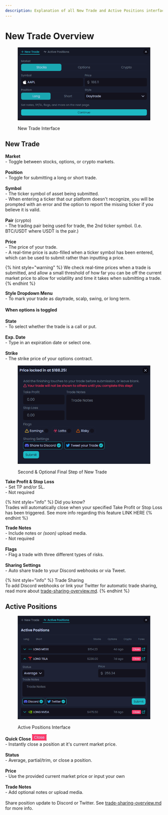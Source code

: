 ```yaml
---
description: Explanation of all New Trade and Active Positions interface elements.
---
```


# New Trade Overview

<figure><img src="../.gitbook/assets/image (10) (1) (1) (1).png" alt=""><figcaption><p>New Trade Interface</p></figcaption></figure>

## New Trade

**Market**\
\- Toggle between stocks, options, or crypto markets.\
\
**Position**\
\- Toggle for submitting a long or short trade.\
\
**Symbol**\
\- The ticker symbol of asset being submitted.\
\- When entering a ticker that our platform doesn't recognize, you will be prompted with an error and the option to report the missing ticker if you believe it is valid.\
\
**Pair** (crypto)\
\- The trading pair being used for trade, the 2nd ticker symbol. (I.e. BTC/USDT where USDT is the pair.)\
\
**Price**\
\- The price of your trade.\
\- A real-time price is auto-filled when a ticker symbol has been entered, which can be used to submit rather than inputting a price.

{% hint style="warning" %}
We check real-time prices when a trade is submitted, and allow a small threshold of how far you can be off the current market price to allow for volatility and time it takes when submitting a trade.
{% endhint %}

**Style Dropdown Menu**\
\- To mark your trade as daytrade, scalp, swing, or long term.

#### When options is toggled

**State**\
\- To select whether the trade is a call or put.\
\
**Exp. Date**\
\- Type in an expiration date or select one.\
\
**Strike**\
\- The strike price of your options contract.

<figure><img src="../.gitbook/assets/image (14) (1).png" alt=""><figcaption><p>Second &#x26; Optional Final Step of New Trade</p></figcaption></figure>

**Take Profit & Stop Loss**\
\- Set TP and/or SL.\
\- Not required

{% hint style="info" %}
Did you know?\
Trades will automatically close when your specified Take Profit or Stop Loss has been triggered. See more info regarding this feature LINK HERE
{% endhint %}

**Trade Notes**\
\- Include notes or _(soon)_ upload media.\
\- Not required\
\
**Flags**\
\- Flag a trade with three different types of risks.\
\
**Sharing Settings**\
\- Auto share trade to your Discord webhooks or via Tweet.

{% hint style="info" %}
Trade Sharing\
To add Discord webhooks or link your Twitter for automatic trade sharing, read more about [trade-sharing-overview.md](../trade-sharing/trade-sharing-overview.md "mention").
{% endhint %}

## Active Positions

<figure><img src="../.gitbook/assets/image (15) (1).png" alt=""><figcaption><p>Active Positions Interface</p></figcaption></figure>

**Quick Close** ![](<../.gitbook/assets/image (17) (1).png>)\
\- Instantly close a position at it's current market price.\
\
**Status**\
\- Average, partial/trim, or close a position.\
\
**Price**\
\- Use the provided current market price or input your own\
\
**Trade Notes**\
\- Add optional notes or upload media.\
\
Share position update to Discord or Twitter. See [trade-sharing-overview.md](../trade-sharing/trade-sharing-overview.md "mention") for more info.
